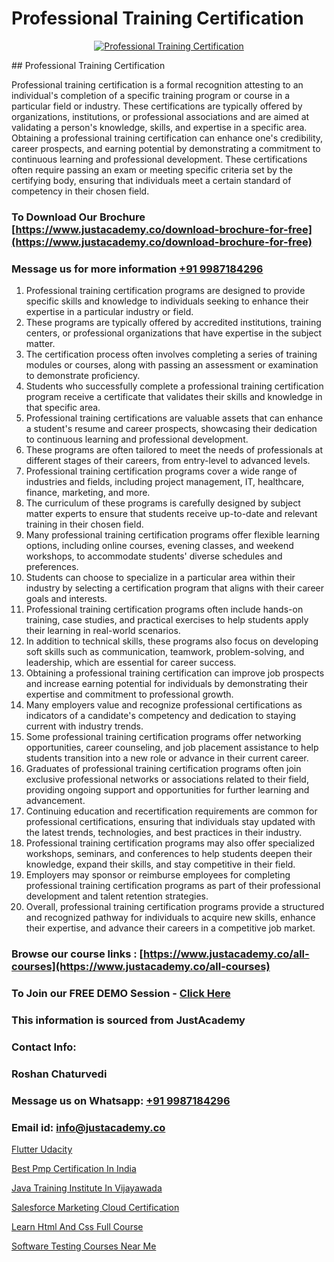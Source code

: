 # Professional Training Certification

<p align="center">
  <a href="https://justacademy.co/course-detail/pmp-certification-training">
    <img src="https://justacademy.co/storage2/course_image/1709713463_course_image.webp" alt="Professional Training Certification">
  </a>
</p>
## Professional Training Certification

Professional training certification is a formal recognition attesting to an individual's completion of a specific training program or course in a particular field or industry. These certifications are typically offered by organizations, institutions, or professional associations and are aimed at validating a person's knowledge, skills, and expertise in a specific area. Obtaining a professional training certification can enhance one's credibility, career prospects, and earning potential by demonstrating a commitment to continuous learning and professional development. These certifications often require passing an exam or meeting specific criteria set by the certifying body, ensuring that individuals meet a certain standard of competency in their chosen field.
### To Download Our Brochure [https://www.justacademy.co/download-brochure-for-free](https://www.justacademy.co/download-brochure-for-free)
### Message us for more information [+91 9987184296](https://api.whatsapp.com/send?phone=919987184296)
1) Professional training certification programs are designed to provide specific skills and knowledge to individuals seeking to enhance their expertise in a particular industry or field.
2) These programs are typically offered by accredited institutions, training centers, or professional organizations that have expertise in the subject matter.
3) The certification process often involves completing a series of training modules or courses, along with passing an assessment or examination to demonstrate proficiency.
4) Students who successfully complete a professional training certification program receive a certificate that validates their skills and knowledge in that specific area.
5) Professional training certifications are valuable assets that can enhance a student's resume and career prospects, showcasing their dedication to continuous learning and professional development.
6) These programs are often tailored to meet the needs of professionals at different stages of their careers, from entry-level to advanced levels.
7) Professional training certification programs cover a wide range of industries and fields, including project management, IT, healthcare, finance, marketing, and more.
8) The curriculum of these programs is carefully designed by subject matter experts to ensure that students receive up-to-date and relevant training in their chosen field.
9) Many professional training certification programs offer flexible learning options, including online courses, evening classes, and weekend workshops, to accommodate students' diverse schedules and preferences.
10) Students can choose to specialize in a particular area within their industry by selecting a certification program that aligns with their career goals and interests.
11) Professional training certification programs often include hands-on training, case studies, and practical exercises to help students apply their learning in real-world scenarios.
12) In addition to technical skills, these programs also focus on developing soft skills such as communication, teamwork, problem-solving, and leadership, which are essential for career success.
13) Obtaining a professional training certification can improve job prospects and increase earning potential for individuals by demonstrating their expertise and commitment to professional growth.
14) Many employers value and recognize professional certifications as indicators of a candidate's competency and dedication to staying current with industry trends.
15) Some professional training certification programs offer networking opportunities, career counseling, and job placement assistance to help students transition into a new role or advance in their current career.
16) Graduates of professional training certification programs often join exclusive professional networks or associations related to their field, providing ongoing support and opportunities for further learning and advancement.
17) Continuing education and recertification requirements are common for professional certifications, ensuring that individuals stay updated with the latest trends, technologies, and best practices in their industry.
18) Professional training certification programs may also offer specialized workshops, seminars, and conferences to help students deepen their knowledge, expand their skills, and stay competitive in their field.
19) Employers may sponsor or reimburse employees for completing professional training certification programs as part of their professional development and talent retention strategies.
20) Overall, professional training certification programs provide a structured and recognized pathway for individuals to acquire new skills, enhance their expertise, and advance their careers in a competitive job market.

### Browse our course links : [https://www.justacademy.co/all-courses](https://www.justacademy.co/all-courses) 
### To Join our FREE DEMO Session - [Click Here](https://www.justacademy.co/register-for-course-demo)


### This information is sourced from JustAcademy
### Contact Info:
### Roshan Chaturvedi
### Message us on Whatsapp: [+91 9987184296](https://api.whatsapp.com/send?phone=919987184296)
### Email id: [info@justacademy.co](mailto:info@justacademy.co)
                
[Flutter Udacity](0)

[Best Pmp Certification In India](https://www.linkedin.com/pulse/best-pmp-certification-india-justacademy-hyderabad-zcitc?trackingId=NX0a%2F6JJkBTzfeWU0aAwyw%3D%3D&lipi=urn%3Ali%3Apage%3Ad_flagship3_company_admin%3BvVOqf8C4SxiY2jOCpJpYGg%3D%3D)

[Java Training Institute In Vijayawada](https://medium.com/@AkashSingh2052/java-training-institute-in-vijayawada-d37b48acb6e3)

[Salesforce Marketing Cloud Certification](https://medium.com/@akanshapatil/salesforce-marketing-cloud-certification-ac3575000179)

[Learn Html And Css Full Course](https://justacademyin.github.io/justacademy/learn-html-and-css-full-course)

[Software Testing Courses Near Me](https://justacademyin.github.io/justacademy/software-testing-courses-near-me)

